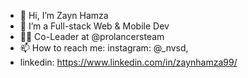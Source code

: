 - 👋 Hi, I’m Zayn Hamza
- 👀 I’m a Full-stack Web & Mobile Dev
- 👷‍♂️ Co-Leader at @prolancersteam
- 📫 How to reach me: instagram: @_nvsd, 
-    linkedin: https://www.linkedin.com/in/zaynhamza99/
